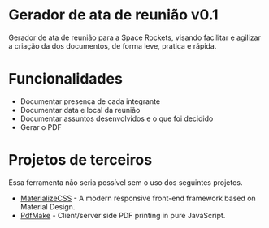 # Gerador de ata de reunião v0.1
Gerador de ata de reunião para a Space Rockets, visando facilitar e agilizar a criação da dos documentos, de forma leve, pratica e rápida.

# Funcionalidades

  - Documentar presença de cada integrante
  - Documentar data e local da reunião
  - Documentar assuntos desenvolvidos e o que foi decidido
  - Gerar o PDF

# Projetos de terceiros
Essa ferramenta não seria possível sem o uso dos seguintes projetos.
* [MaterializeCSS](http://materializecss.com/)  - A modern responsive front-end framework based on Material Design.
* [PdfMake](http://pdfmake.org)  - Client/server side PDF printing in pure JavaScript.

